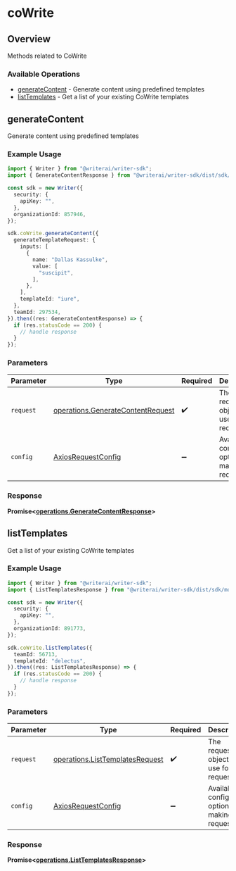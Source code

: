 # coWrite

## Overview

Methods related to CoWrite

### Available Operations

* [generateContent](#generatecontent) - Generate content using predefined templates
* [listTemplates](#listtemplates) - Get a list of your existing CoWrite templates

## generateContent

Generate content using predefined templates

### Example Usage

```typescript
import { Writer } from "@writerai/writer-sdk";
import { GenerateContentResponse } from "@writerai/writer-sdk/dist/sdk/models/operations";

const sdk = new Writer({
  security: {
    apiKey: "",
  },
  organizationId: 857946,
});

sdk.coWrite.generateContent({
  generateTemplateRequest: {
    inputs: [
      {
        name: "Dallas Kassulke",
        value: [
          "suscipit",
        ],
      },
    ],
    templateId: "iure",
  },
  teamId: 297534,
}).then((res: GenerateContentResponse) => {
  if (res.statusCode == 200) {
    // handle response
  }
});
```

### Parameters

| Parameter                                                                              | Type                                                                                   | Required                                                                               | Description                                                                            |
| -------------------------------------------------------------------------------------- | -------------------------------------------------------------------------------------- | -------------------------------------------------------------------------------------- | -------------------------------------------------------------------------------------- |
| `request`                                                                              | [operations.GenerateContentRequest](../../models/operations/generatecontentrequest.md) | :heavy_check_mark:                                                                     | The request object to use for the request.                                             |
| `config`                                                                               | [AxiosRequestConfig](https://axios-http.com/docs/req_config)                           | :heavy_minus_sign:                                                                     | Available config options for making requests.                                          |


### Response

**Promise<[operations.GenerateContentResponse](../../models/operations/generatecontentresponse.md)>**


## listTemplates

Get a list of your existing CoWrite templates

### Example Usage

```typescript
import { Writer } from "@writerai/writer-sdk";
import { ListTemplatesResponse } from "@writerai/writer-sdk/dist/sdk/models/operations";

const sdk = new Writer({
  security: {
    apiKey: "",
  },
  organizationId: 891773,
});

sdk.coWrite.listTemplates({
  teamId: 56713,
  templateId: "delectus",
}).then((res: ListTemplatesResponse) => {
  if (res.statusCode == 200) {
    // handle response
  }
});
```

### Parameters

| Parameter                                                                          | Type                                                                               | Required                                                                           | Description                                                                        |
| ---------------------------------------------------------------------------------- | ---------------------------------------------------------------------------------- | ---------------------------------------------------------------------------------- | ---------------------------------------------------------------------------------- |
| `request`                                                                          | [operations.ListTemplatesRequest](../../models/operations/listtemplatesrequest.md) | :heavy_check_mark:                                                                 | The request object to use for the request.                                         |
| `config`                                                                           | [AxiosRequestConfig](https://axios-http.com/docs/req_config)                       | :heavy_minus_sign:                                                                 | Available config options for making requests.                                      |


### Response

**Promise<[operations.ListTemplatesResponse](../../models/operations/listtemplatesresponse.md)>**

